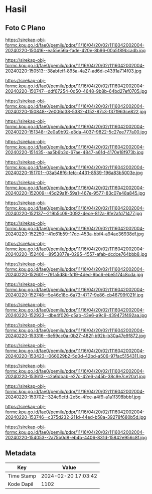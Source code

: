 # Hasil

## Foto C Plano

https://sirekap-obj-formc.kpu.go.id/fae0/pemilu/pdpr/11/16/04/20/02/1116042002004-20240220-150416--ea55e56a-fade-420e-8b96-00a5f89bcadb.jpg

https://sirekap-obj-formc.kpu.go.id/fae0/pemilu/pdpr/11/16/04/20/02/1116042002004-20240220-150513--38abfeff-895a-4a27-ad6d-c4391a714f03.jpg

https://sirekap-obj-formc.kpu.go.id/fae0/pemilu/pdpr/11/16/04/20/02/1116042002004-20240220-150747--ddf67254-0d50-4648-9b8b-64bd27ef0705.jpg

https://sirekap-obj-formc.kpu.go.id/fae0/pemilu/pdpr/11/16/04/20/02/1116042002004-20240220-150848--2e006d38-5382-4152-87c3-f37f963ce822.jpg

https://sirekap-obj-formc.kpu.go.id/fae0/pemilu/pdpr/11/16/04/20/02/1116042002004-20240220-151348--2e0a9b92-e3da-4037-9822-5c27ee777a00.jpg

https://sirekap-obj-formc.kpu.go.id/fae0/pemilu/pdpr/11/16/04/20/02/1116042002004-20240220-151435--aa5b6b3d-67ae-4847-a61d-4170e18f973b.jpg

https://sirekap-obj-formc.kpu.go.id/fae0/pemilu/pdpr/11/16/04/20/02/1116042002004-20240220-151701--03a548f6-fefc-4431-8539-196a83b5003e.jpg

https://sirekap-obj-formc.kpu.go.id/fae0/pemilu/pdpr/11/16/04/20/02/1116042002004-20240220-152009--45d29a1f-59a1-467e-9577-83c07e48a845.jpg

https://sirekap-obj-formc.kpu.go.id/fae0/pemilu/pdpr/11/16/04/20/02/1116042002004-20240220-152137--219b5c09-0092-4ece-812a-8fe2afd71477.jpg

https://sirekap-obj-formc.kpu.go.id/fae0/pemilu/pdpr/11/16/04/20/02/1116042002004-20240220-152250--41c61b59-17dc-453a-bbf4-a94ae36938df.jpg

https://sirekap-obj-formc.kpu.go.id/fae0/pemilu/pdpr/11/16/04/20/02/1116042002004-20240220-152406--8953877e-0295-4557-afab-dcdce764bbb8.jpg

https://sirekap-obj-formc.kpu.go.id/fae0/pemilu/pdpr/11/16/04/20/02/1116042002004-20240220-152601--791a5d8b-fc19-4ded-9bc6-ebe5174c8cda.jpg

https://sirekap-obj-formc.kpu.go.id/fae0/pemilu/pdpr/11/16/04/20/02/1116042002004-20240220-152748--5e46c18c-6a73-4717-9e86-cb46799f021f.jpg

https://sirekap-obj-formc.kpu.go.id/fae0/pemilu/pdpr/11/16/04/20/02/1116042002004-20240220-152923--dbe4f026-c5ab-43e6-a9c9-439473f492aa.jpg

https://sirekap-obj-formc.kpu.go.id/fae0/pemilu/pdpr/11/16/04/20/02/1116042002004-20240220-153316--6e59cc0a-0b27-482f-b92b-b30a47e9f872.jpg

https://sirekap-obj-formc.kpu.go.id/fae0/pemilu/pdpr/11/16/04/20/02/1116042002004-20240220-153423--066029b2-5d0d-42bd-a506-97fac5154311.jpg

https://sirekap-obj-formc.kpu.go.id/fae0/pemilu/pdpr/11/16/04/20/02/1116042002004-20240220-153613--c2a6dbab-e27c-42e6-a45b-38c9e7ce20a1.jpg

https://sirekap-obj-formc.kpu.go.id/fae0/pemilu/pdpr/11/16/04/20/02/1116042002004-20240220-153702--324e9cfd-2e5c-4fce-a4f9-a1a1f398bbbf.jpg

https://sirekap-obj-formc.kpu.go.id/fae0/pemilu/pdpr/11/16/04/20/02/1116042002004-20240220-153746--c375d232-211d-44ed-b58a-39278f680b5d.jpg

https://sirekap-obj-formc.kpu.go.id/fae0/pemilu/pdpr/11/16/04/20/02/1116042002004-20240220-154053--2a75b0d8-eb4b-4406-831d-15842e956c8f.jpg


## Metadata

| Key        | Value               |
| ---------- | ------------------- |
| Time Stamp | 2024-02-20 17:03:42 |
| Kode Dapil | 1102                |




